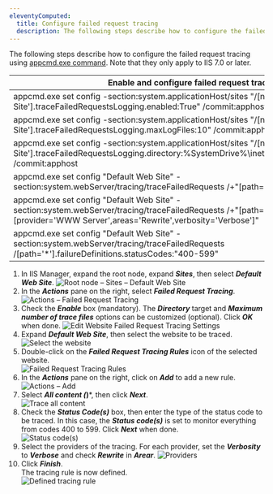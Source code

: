 ```yaml
---
eleventyComputed:
  title: Configure failed request tracing
  description: The following steps describe how to configure the failed request tracing.
---
```

The following steps describe how to configure the failed request tracing using [appcmd.exe command](https://docs.microsoft.com/en-us/iis/get-started/getting-started-with-iis/getting-started-with-appcmdexe). Note that they only apply to IIS 7.0 or later.

| Enable and configure failed request tracing |
| ------------------------------------------- |
| appcmd.exe set config -section:system.applicationHost/sites "/[name='Default Web Site'].traceFailedRequestsLogging.enabled:True" /commit:apphost |
| appcmd.exe set config -section:system.applicationHost/sites "/[name='Default Web Site'].traceFailedRequestsLogging.maxLogFiles:10" /commit:apphost |
| appcmd.exe set config -section:system.applicationHost/sites "/[name='Default Web Site'].traceFailedRequestsLogging.directory:%SystemDrive%\inetpub\logs\FailedReqLogFiles" /commit:apphost |
| appcmd.exe set config "Default Web Site" -section:system.webServer/tracing/traceFailedRequests /+"[path='*']" |
| appcmd.exe set config "Default Web Site" -section:system.webServer/tracing/traceFailedRequests /+"[path='*'].traceAreas.[provider='WWW Server',areas='Rewrite',verbosity='Verbose']" |
| appcmd.exe set config "Default Web Site" -section:system.webServer/tracing/traceFailedRequests /[path='*'].failureDefinitions.statusCodes:"400-599" |

1. In IIS Manager, expand the root node, expand ***Sites***, then select ***Default Web Site***. 
![Root node – Sites – Default Web Site](https://webdevolutions.azureedge.net/docs/en/kb/KB4327.png) 
1. In the ***Actions*** pane on the right, select ***Failed Request Tracing***. 
![Actions – Failed Request Tracing](https://webdevolutions.azureedge.net/docs/en/kb/KB4328.png) 
1. Check the ***Enable*** box (mandatory). The ***Directory*** target and ***Maximum number of trace files*** options can be customized (optional). Click ***OK*** when done.
![Edit Website Failed Request Tracing Settings](https://webdevolutions.azureedge.net/docs/en/kb/KB4329.png) 
1. Expand ***Default Web Site***, then select the website to be traced.  
![Select the website](https://webdevolutions.azureedge.net/docs/en/kb/KB4330.png) 
1. Double-click on the ***Failed Request Tracing Rules*** icon of the selected website.  
![Failed Request Tracing Rules](https://webdevolutions.azureedge.net/docs/en/kb/KB4331.png) 
1. In the ***Actions*** pane on the right, click on ***Add*** to add a new rule.  
![Actions – Add](https://webdevolutions.azureedge.net/docs/en/kb/KB4332.png) 
1. Select ***All content (*)***, then click ***Next***.  
![Trace all content](https://webdevolutions.azureedge.net/docs/en/kb/KB4333.png) 
1. Check the ***Status Code(s)*** box, then enter the type of the status code to be traced. In this case, the ***Status code(s)*** is set to monitor everything from codes 400 to 599. Click ***Next*** when done.  
![Status code(s)](https://webdevolutions.azureedge.net/docs/en/kb/KB4334.png) 
1. Select the providers of the tracing. For each provider, set the ***Verbosity*** to ***Verbose*** and check ***Rewrite*** in ***Arear***.
![Providers](https://webdevolutions.azureedge.net/docs/en/kb/KB4335.png)
1. Click ***Finish***.  
The tracing rule is now defined.  
![Defined tracing rule](https://webdevolutions.azureedge.net/docs/en/kb/KB4336.png)
